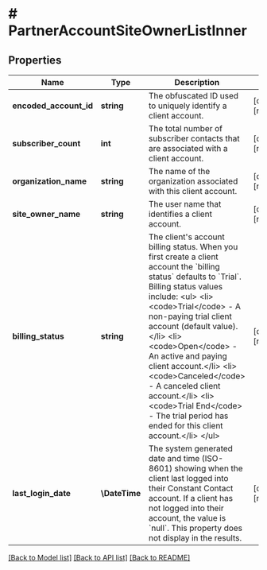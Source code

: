 # # PartnerAccountSiteOwnerListInner

## Properties

Name | Type | Description | Notes
------------ | ------------- | ------------- | -------------
**encoded_account_id** | **string** | The obfuscated ID used to uniquely identify a client account. | [optional] [readonly]
**subscriber_count** | **int** | The total number of subscriber contacts that are associated with a client account. | [optional] [readonly]
**organization_name** | **string** | The name of the organization associated with this client account. | [optional] [readonly]
**site_owner_name** | **string** | The user name that identifies a client account. | [optional] [readonly]
**billing_status** | **string** | The client&#39;s account billing status. When you first create a client account the &#x60;billing status&#x60; defaults to &#x60;Trial&#x60;. Billing status values include: &lt;ul&gt;   &lt;li&gt;&lt;code&gt;Trial&lt;/code&gt; - A non-paying trial client account (default value).&lt;/li&gt;   &lt;li&gt;&lt;code&gt;Open&lt;/code&gt; - An active and paying client account.&lt;/li&gt;   &lt;li&gt;&lt;code&gt;Canceled&lt;/code&gt; - A canceled client account.&lt;/li&gt;   &lt;li&gt;&lt;code&gt;Trial End&lt;/code&gt; - The trial period has ended for this client account.&lt;/li&gt; &lt;/ul&gt; | [optional] [readonly]
**last_login_date** | **\DateTime** | The system generated date and time (ISO-8601) showing when the client last logged into their Constant Contact account. If a client has not logged into their account, the value is &#x60;null&#x60;. This property does not display in the results. | [optional] [readonly]

[[Back to Model list]](../../README.md#models) [[Back to API list]](../../README.md#endpoints) [[Back to README]](../../README.md)
